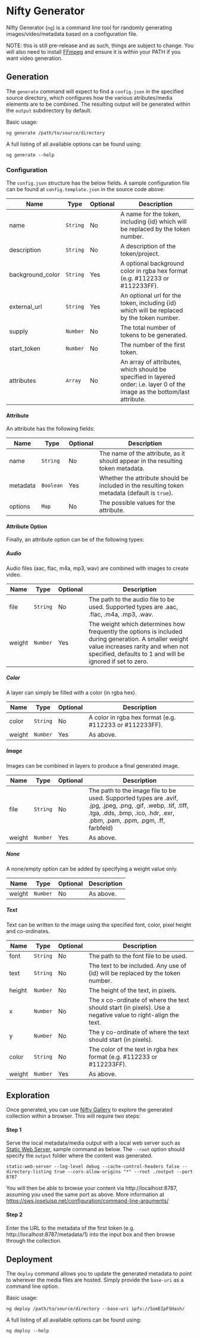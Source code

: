 # Nifty Generator

Nifty Generator (`ng`) is a command line tool for randomly generating images/video/metadata based on a configuration file.

NOTE: this is still pre-release and as such, things are subject to change. You will also need to install [FFmpeg](https://ffmpeg.org) and ensure it is within your PATH if you want video generation.

## Generation
   
The `generate` command will expect to find a `config.json` in the specified source directory, which configures how the various atributes/media elements are to be combined. The resulting output will be generated within the `output` subdirectory by default.

Basic usage:
    
    ng generate /path/to/source/directory

A full listing of all available options can be found using:

    ng generate --help
    
### Configuration

The `config.json` structure has the below fields. A sample configuration file can be found at `config.template.json` in the source code above:

| Name | Type | Optional | Description |
| ---- | ---- | -------- | ----------- |
| name | `String` | No | A name for the token, including {id} which will be replaced by the token number. |
| description | `String` | No | A description of the token/project. |
| background_color | `String` | Yes | A optional background color in rgba hex format (e.g. #112233 or #112233FF). |
| external_url | `String` | Yes | An optional url for the token, including {id} which will be replaced by the token number. |
| supply | `Number` | No | The total number of tokens to be generated. |
| start_token | `Number` | No | The number of the first token. |
| attributes | `Array` | No | An array of attributes, which should be specified in layered order: i.e. layer 0 of the image as the bottom/last attribute. |

#### Attribute

An attribute has the following fields:

| Name | Type | Optional | Description |
| ---- | ---- | -------- | ----------- |
| name | `String` | No | The name of the attribute, as it should appear in the resulting token metadata. |
| metadata | `Boolean` | Yes | Whether the attribute should be included in the resulting token metadata (default is `true`). |
| options | `Map` | No | The possible values for the attribute. |

#### Attribute Option

Finally, an attribute option can be of the following types:

##### Audio
Audio files (aac, flac, m4a, mp3, wav) are combined with images to create video.

| Name | Type | Optional | Description |
| ---- | ---- | -------- | ----------- |
| file | `String` | No | The path to the audio file to be used. Supported types are .aac, .flac, .m4a, .mp3, .wav. |
| weight | `Number` | Yes | The weight which determines how frequently the options is included during generation. A smaller weight value increases rarity and when not specified, defaults to 1 and will be ignored if set to zero. |

##### Color
A layer can simply be filled with a color (in rgba hex).

| Name | Type | Optional | Description |
| ---- | ---- | -------- | ----------- |
| color | `String` | No | A color in rgba hex format (e.g. #112233 or #112233FF). |
| weight | `Number` | Yes | As above. |

##### Image
Images can be combined in layers to produce a final generated image.

| Name | Type | Optional | Description |
| ---- | ---- | -------- | ----------- |
| file | `String` | No | The path to the image file to be used. Supported types are .avif, .jpg, .jpeg, .png, .gif, .webp, .tif, .tiff, .tga, .dds, .bmp, .ico, .hdr, .exr, .pbm, .pam, .ppm, .pgm, .ff, farbfeld)  |
| weight | `Number` | Yes | As above. |

##### None
A none/empty option can be added by specifying a weight value only.

| Name | Type | Optional | Description |
| ---- | ---- | -------- | ----------- |
| weight | `Number` | No | As above. |

##### Text
Text can be written to the image using the specified font, color, pixel height and co-ordinates. 

| Name | Type | Optional | Description |
| ---- | ---- | -------- | ----------- |
| font | `String` | No | The path to the font file to be used. |
| text | `String` | No | The text to be included. Any use of {id} will be replaced by the token number. |
| height | `Number` | No | The height of the text, in pixels. |
| x | `Number` | No | The x co-ordinate of where the text should start (in pixels). Use a negative value to right-align the text. |
| y | `Number` | No | The y co-ordinate of where the text should start (in pixels). |
| color | `String` | No | The color of the text in rgba hex format (e.g. #112233 or #112233FF). |
| weight | `Number` | Yes | As above. |


##  Exploration
Once generated, you can use [Nifty Gallery](https://github.com/evilrobotindustries/nifty-gallery) to explore the generated collection within a browser. This will require two steps:

#### Step 1
Serve the local metadata/media output with a local web server such as [Static Web Server](https://sws.joseluisq.net), sample command as below. The `--root` option should specify the `output` folder where the content was generated. 

    static-web-server --log-level debug --cache-control-headers false --directory-listing true --cors-allow-origins "*" --root ./output --port 8787


You will then be able to browse your content via http://localhost:8787, assuming you used the same port as above. More information at https://sws.joseluisq.net/configuration/command-line-arguments/

#### Step 2
Enter the URL to the metadata of the first token (e.g. http://localhost:8787/metadata/1) into the input box and then browse through the collection.

## Deployment

The `deploy` command allows you to update the generated metadata to point to wherever the media files are hosted. Simply provide the `base-uri` as a command line option.

Basic usage:
    
    ng deploy /path/to/source/directory --base-uri ipfs://SomEIpFSHash/ 
    
A full listing of all available options can be found using:

    ng deploy --help
